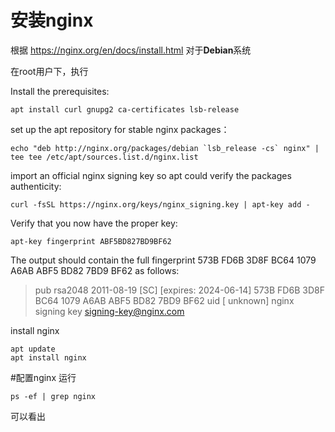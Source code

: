 安装nginx
===
根据 https://nginx.org/en/docs/install.html 对于**Debian**系统

在root用户下，执行

Install the prerequisites: 
```shell
apt install curl gnupg2 ca-certificates lsb-release
```
set up the apt repository for stable nginx packages：
```shell
echo "deb http://nginx.org/packages/debian `lsb_release -cs` nginx" | tee tee /etc/apt/sources.list.d/nginx.list
```
import an official nginx signing key so apt could verify the packages authenticity:
```shell
curl -fsSL https://nginx.org/keys/nginx_signing.key | apt-key add -
```
Verify that you now have the proper key: 
```shell
apt-key fingerprint ABF5BD827BD9BF62
```
The output should contain the full fingerprint 573B FD6B 3D8F BC64 1079 A6AB ABF5 BD82 7BD9 BF62 as follows: 

>pub   rsa2048 2011-08-19 [SC] [expires: 2024-06-14]
      573B FD6B 3D8F BC64 1079  A6AB ABF5 BD82 7BD9 BF62
uid   [ unknown] nginx signing key <signing-key@nginx.com>

install nginx
```shell
apt update
apt install nginx
```
#配置nginx
运行
```shell
ps -ef | grep nginx
```
可以看出




